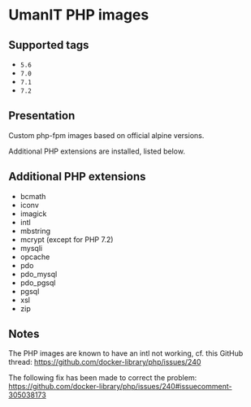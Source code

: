 # UmanIT PHP images

## Supported tags
* `5.6`
* `7.0`
* `7.1`
* `7.2`

## Presentation
Custom php-fpm images based on official alpine versions.

Additional PHP extensions are installed, listed below.

## Additional PHP extensions
* bcmath
* iconv
* imagick
* intl
* mbstring
* mcrypt (except for PHP 7.2)
* mysqli
* opcache
* pdo
* pdo_mysql
* pdo_pgsql
* pgsql
* xsl
* zip

## Notes
The PHP images are known to have an intl not working, cf. this GitHub thread: https://github.com/docker-library/php/issues/240

The following fix has been made to correct the problem: https://github.com/docker-library/php/issues/240#issuecomment-305038173
